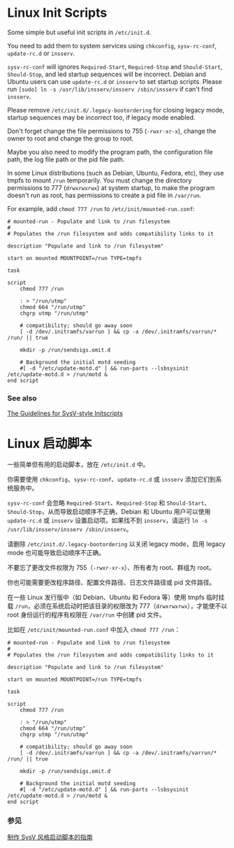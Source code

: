 Linux Init Scripts
====================

Some simple but useful init scripts in `/etc/init.d`.

You need to add them to system services using `chkconfig`, `sysv-rc-conf`, `update-rc.d` or `insserv`.

`sysv-rc-conf` will ignores `Required-Start`, `Required-Stop` and `Should-Start`, `Should-Stop`, and led startup sequences will be incorrect. Debian and Ubuntu users can use `update-rc.d` or `insserv` to set startup scripts. Please run `[sudo] ln -s /usr/lib/insserv/insserv /sbin/insserv` if can't find `insserv`.

Please remove `/etc/init.d/.legacy-bootordering` for closing legacy mode, startup sequences may be incorrect too, if legacy mode enabled.

Don't forget change the file permissions to 755 (`-rwxr-xr-x`), change the owner to root and change the group to root.

Maybe you also need to modify the program path, the configuration file path, the log file path or the pid file path.

In some Linux distributions (such as Debian, Ubuntu, Fedora, etc), they use tmpfs to mount `/run` temporarily. You must change the directory permissions to 777 (`drwxrwxrwx`) at system startup, to make the program doesn't run as root, has permissions to create a pid file in `/var/run`.

For example, add `chmod 777 /run` to `/etc/init/mounted-run.conf`:

```shell
# mounted-run - Populate and link to /run filesystem
#
# Populates the /run filesystem and adds compatibility links to it

description "Populate and link to /run filesystem"

start on mounted MOUNTPOINT=/run TYPE=tmpfs

task

script
    chmod 777 /run

    : > "/run/utmp"
    chmod 664 "/run/utmp"
    chgrp utmp "/run/utmp"

    # compatibility; should go away soon
    [ -d /dev/.initramfs/varrun ] && cp -a /dev/.initramfs/varrun/* /run/ || true

    mkdir -p /run/sendsigs.omit.d

    # Background the initial motd seeding
    #[ -d "/etc/update-motd.d" ] && run-parts --lsbsysinit /etc/update-motd.d > /run/motd &
end script
```

### See also

[The Guidelines for SysV-style Initscripts](https://en.opensuse.org/openSUSE:Packaging_init_scripts)


Linux 启动脚本
=============

一些简单但有用的启动脚本，放在 `/etc/init.d` 中。

你需要使用 `chkconfig`、`sysv-rc-conf`、`update-rc.d` 或 `insserv` 添加它们到系统服务中。

`sysv-rc-conf` 会忽略 `Required-Start`、`Required-Stop` 和 `Should-Start`、`Should-Stop`，从而导致启动顺序不正确，Debian 和 Ubuntu 用户可以使用 `update-rc.d` 或 `insserv` 设置启动项。如果找不到 `insserv`，请运行 `ln -s /usr/lib/insserv/insserv /sbin/insserv`。

请删除 `/etc/init.d/.legacy-bootordering` 以关闭 legacy mode，启用 legacy mode 也可能导致启动顺序不正确。

不要忘了更改文件权限为 755（`-rwxr-xr-x`）、所有者为 root、群组为 root。

你也可能需要更改程序路径、配置文件路径、日志文件路径或 pid 文件路径。

在一些 Linux 发行版中（如 Debian、Ubuntu 和 Fedora 等）使用 tmpfs 临时挂载 `/run`，必须在系统启动时把该目录的权限改为 777（`drwxrwxrwx`），才能使不以 root 身份运行的程序有权限在 `/var/run` 中创建 pid 文件。

比如在 `/etc/init/mounted-run.conf` 中加入 `chmod 777 /run`：

```shell
# mounted-run - Populate and link to /run filesystem
#
# Populates the /run filesystem and adds compatibility links to it

description "Populate and link to /run filesystem"

start on mounted MOUNTPOINT=/run TYPE=tmpfs

task

script
    chmod 777 /run

    : > "/run/utmp"
    chmod 664 "/run/utmp"
    chgrp utmp "/run/utmp"

    # compatibility; should go away soon
    [ -d /dev/.initramfs/varrun ] && cp -a /dev/.initramfs/varrun/* /run/ || true

    mkdir -p /run/sendsigs.omit.d

    # Background the initial motd seeding
    #[ -d "/etc/update-motd.d" ] && run-parts --lsbsysinit /etc/update-motd.d > /run/motd &
end script
```

### 参见

[制作 SysV 风格启动脚本的指南](https://zh.opensuse.org/openSUSE:Packaging_init_scripts)

